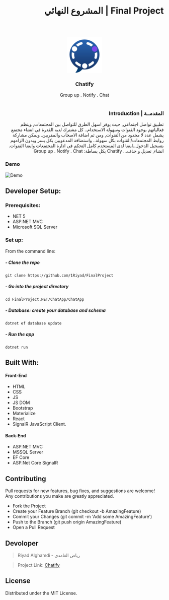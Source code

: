 
<div dir='rtl'>

# Final Project | المشروع النهائي

  
  </div>
  <div dir="rtl" align="right" >

<br/>
<br />
<p align="center">
  <a href="#">
	<img src="https://github.com/1Riyad/FinalProject/blob/main/ChatApp/ChatApp/ClientApp/public/logo.png" alt="Keraa Logo" width="110"/>
  </a>

  <h3 align="center"> Chatify </h3>

  <p align="center">
    Group up  .  Notify  . Chat
    <br />
     <br />
    </p>
</p>


  </p>


### المقدمــة | Introduction
 تطبيق تواصل اجتماعي, حيث يوفر اسهل الطرق للتواصل بين المجتمعات, وينظم فعالياتهم بوجود القنوات وسهولة الاستخدام.. كل مشترك لديه القدرة في انشاء مجتمع يشمل عدد لا محدود من القنوات, ومن ثم اضافة الاصحاب والمقربين. ويمكن مشاركة روابط المجتمعات/القنوات بكل سهولة..  واستضافة المدعويين بكل يسر وبدون الزامهم بتسجيل الدخول..ايضا لدى المستخدم كامل التحكم في ادارة المجتمعات وايضا القنوات. انشاء, تعديل و حذف... Chatify بكل بساطة:   Group up  .  Notify  . Chat
</div>


### Demo  
![Demo](https://github.com/1Riyad/FinalProject/blob/main/ChatApp/ChatApp/ClientApp/public/Demo.gif)

## Developer Setup:
### Prerequisites:
- NET 5 
- ASP.NET MVC
- Microsoft SQL Server 


### Set up:  
From the command line:

##### - Clone the repo
  ```
  git clone https://github.com/1Riyad/FinalProject
  ```

##### - Go into the project directory
  ```
  cd FinalProject.NET/ChatApp/ChatApp
  ```

##### -  Database: create your database and schema
 ``` 
 dotnet ef database update
 ```
 
##### -  Run the app
  ```
  dotnet run
  ```

## Built With:
#### Front-End  
 - HTML
 - CSS
 - JS
 - JS DOM
 - Bootstrap
 - Materialize
 - React
 - SignalR JavaScript Client.

#### Back-End 
 - ASP.NET MVC
 - MSSQL Server
 - EF Core
 - ASP.Net Core SignalR
 
## Contributing

Pull requests for new features, bug fixes, and suggestions are welcome! Any contributions you make are greatly appreciated.
- Fork the Project
- Create your Feature Branch (git checkout -b AmazingFeature)
- Commit your Changes (git commit -m 'Add some AmazingFeature')
- Push to the Branch (git push origin AmazingFeature)
- Open a Pull Request

 
## Devoloper
> Riyad Alghamdi - رياض الغامدي

> Project Link: [Chatify](https://github.com/1Riyad/FinalProject)

## License
Distributed under the MIT License.
